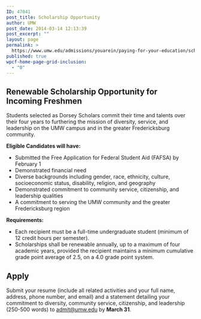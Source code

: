 ```yaml
---
ID: 47041
post_title: Scholarship Opportunity
author: UMW
post_date: 2014-03-14 12:13:39
post_excerpt: ""
layout: page
permalink: >
  https://www.umw.edu/admissions/youarein/paying-for-your-education/scholarship-opportunity/
published: true
wpcf-home-page-grid-inclusion:
  - "0"
---
```

<h2>Renewable Scholarship Opportunity for Incoming Freshmen</h2>
Students selected as Dorsey Scholars commit their time and talents over their four years to furthering the mission of diversity, service, and leadership on the UMW campus and in the greater Fredericksburg community.

<strong>Eligible Candidates will have:</strong>
<ul>
 	<li>Submitted the Free Application for Federal Student Aid (FAFSA) by February 1</li>
 	<li>Demonstrated financial need</li>
 	<li>Diverse backgrounds including gender, race, ethnicity, culture, socioeconomic status, disability, religion, and geography</li>
 	<li>Demonstrated commitment to community service, citizenship, and leadership qualities</li>
 	<li>A commitment to serving the UMW community and the greater Fredericksburg region</li>
</ul>
<b>Requirements:</b>
<ul>
 	<li>Each recipient must be a full-time undergraduate student (minimum of 12 credit hours per semester).</li>
 	<li>Scholarships shall be renewable annually, up to a maximum of four academic years, provided the recipient maintains a minimum cumulative grade point average of 2.5, on a 4.0 grade point system.</li>
</ul>
<h2>Apply</h2>
Submit your resume (include all related activities and your full name, address, phone number, and email) and a statement detailing your commitment to diversity, community service, citizenship, and leadership (250-500 words) to <a href="mailto:admit@umw.edu">admit@umw.edu</a> by <strong>March 31</strong>.

&nbsp;